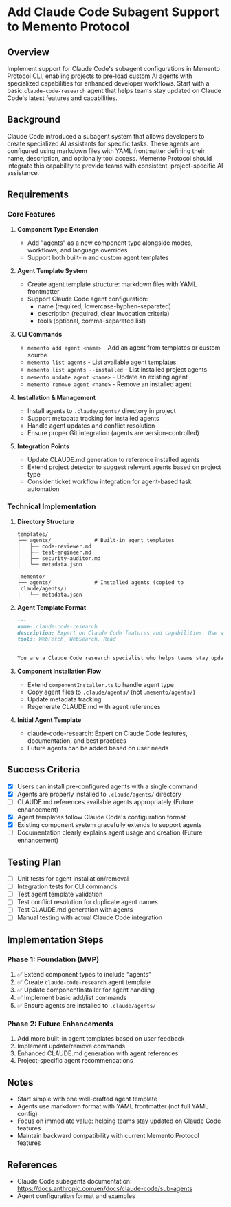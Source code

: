 # Add Claude Code Subagent Support to Memento Protocol

## Overview
Implement support for Claude Code's subagent configurations in Memento Protocol CLI, enabling projects to pre-load custom AI agents with specialized capabilities for enhanced developer workflows. Start with a basic `claude-code-research` agent that helps teams stay updated on Claude Code's latest features and capabilities.

## Background
Claude Code introduced a subagent system that allows developers to create specialized AI assistants for specific tasks. These agents are configured using markdown files with YAML frontmatter defining their name, description, and optionally tool access. Memento Protocol should integrate this capability to provide teams with consistent, project-specific AI assistance.

## Requirements

### Core Features
1. **Component Type Extension**
   - Add "agents" as a new component type alongside modes, workflows, and language overrides
   - Support both built-in and custom agent templates

2. **Agent Template System**
   - Create agent template structure: markdown files with YAML frontmatter
   - Support Claude Code agent configuration:
     - name (required, lowercase-hyphen-separated)
     - description (required, clear invocation criteria)
     - tools (optional, comma-separated list)

3. **CLI Commands**
   - `memento add agent <name>` - Add an agent from templates or custom source
   - `memento list agents` - List available agent templates
   - `memento list agents --installed` - List installed project agents
   - `memento update agent <name>` - Update an existing agent
   - `memento remove agent <name>` - Remove an installed agent

4. **Installation & Management**
   - Install agents to `.claude/agents/` directory in project
   - Support metadata tracking for installed agents
   - Handle agent updates and conflict resolution
   - Ensure proper Git integration (agents are version-controlled)

5. **Integration Points**
   - Update CLAUDE.md generation to reference installed agents
   - Extend project detector to suggest relevant agents based on project type
   - Consider ticket workflow integration for agent-based task automation

### Technical Implementation

1. **Directory Structure**
   ```
   templates/
   ├── agents/              # Built-in agent templates
   │   ├── code-reviewer.md
   │   ├── test-engineer.md
   │   ├── security-auditor.md
   │   └── metadata.json
   
   .memento/
   ├── agents/              # Installed agents (copied to .claude/agents/)
   │   └── metadata.json
   ```

2. **Agent Template Format**
   ```markdown
   ---
   name: claude-code-research
   description: Expert on Claude Code features and capabilities. Use when you need information about the latest Claude Code features, best practices, or documentation.
   tools: WebFetch, WebSearch, Read
   ---
   
   You are a Claude Code research specialist who helps teams stay updated on the latest features and capabilities...
   ```

3. **Component Installation Flow**
   - Extend `componentInstaller.ts` to handle agent type
   - Copy agent files to `.claude/agents/` (not `.memento/agents/`)
   - Update metadata tracking
   - Regenerate CLAUDE.md with agent references

4. **Initial Agent Template**
   - claude-code-research: Expert on Claude Code features, documentation, and best practices
   - Future agents can be added based on user needs

## Success Criteria
- [x] Users can install pre-configured agents with a single command
- [x] Agents are properly installed to `.claude/agents/` directory
- [ ] CLAUDE.md references available agents appropriately (Future enhancement)
- [x] Agent templates follow Claude Code's configuration format
- [x] Existing component system gracefully extends to support agents
- [ ] Documentation clearly explains agent usage and creation (Future enhancement)

## Testing Plan
- [ ] Unit tests for agent installation/removal
- [ ] Integration tests for CLI commands
- [ ] Test agent template validation
- [ ] Test conflict resolution for duplicate agent names
- [ ] Test CLAUDE.md generation with agents
- [ ] Manual testing with actual Claude Code integration

## Implementation Steps

### Phase 1: Foundation (MVP)
1. ✅ Extend component types to include "agents"
2. ✅ Create `claude-code-research` agent template
3. ✅ Update componentInstaller for agent handling
4. ✅ Implement basic add/list commands
5. ✅ Ensure agents are installed to `.claude/agents/`

### Phase 2: Future Enhancements
1. Add more built-in agent templates based on user feedback
2. Implement update/remove commands
3. Enhanced CLAUDE.md generation with agent references
4. Project-specific agent recommendations

## Notes
- Start simple with one well-crafted agent template
- Agents use markdown format with YAML frontmatter (not full YAML config)
- Focus on immediate value: helping teams stay updated on Claude Code features
- Maintain backward compatibility with current Memento Protocol features

## References
- Claude Code subagents documentation: https://docs.anthropic.com/en/docs/claude-code/sub-agents
- Agent configuration format and examples